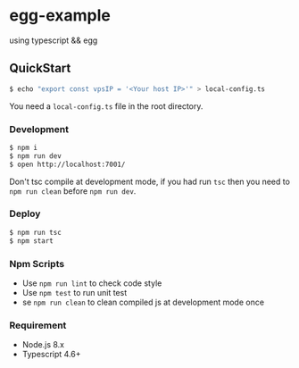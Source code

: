 # egg-example

using typescript && egg

## QuickStart
```bash
$ echo "export const vpsIP = '<Your host IP>'" > local-config.ts
```
You need a `local-config.ts` file in the root directory.

### Development

```bash
$ npm i
$ npm run dev
$ open http://localhost:7001/
```

Don't tsc compile at development mode, if you had run `tsc` then you need to `npm run clean` before `npm run dev`.

### Deploy

```bash
$ npm run tsc
$ npm start
```

### Npm Scripts

- Use `npm run lint` to check code style
- Use `npm test` to run unit test
- se `npm run clean` to clean compiled js at development mode once

### Requirement

- Node.js 8.x
- Typescript 4.6+
